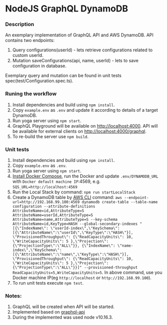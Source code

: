 # NodeJS GraphQL DynamoDB

### Description
An exemplary implementation of GraphQL API and AWS DynamoDB. API contains two endpoints:
1. Query configurations(userId) - lets retrieve configurations related to custom userId.
2. Mutation saveConfigurations(api, name, userId) - lets to save configuration in database.

Exemplary query and mutation can be found in unit tests spec(test/Configuration.spec.ts).

### Runing the workflow
1. Install dependencies and build using `npm install`.
2. Copy `example.env` as `.env` and update it according to details of a target DynamoDB.
3. Run yoga server using `npm start`.
4. GraphQL Playground will be available on [http://localhost:4000](http://localhost:4000). API will be available for external clients on [http://localhost:4000/graphql](http://localhost:4000/graphql).
5. To re-build the server use `npm build`.

### Unit tests
1. Install dependencies and build using `npm install`.
2. Copy `example.env` as `.env`.
1. Run yoga server using `npm start`.
2. [Install Docker Compose](https://docs.docker.com/compose/install/), run the Docker and update `.env/DYNAMODB_URL` with `Docker default machine IP`:4569, e.g. `SQS_URL=http://localhost:4569`
3. Run the Local Stack by command: `npm run startLocalStack`
4. Create a DynamoDB table by [AWS CLI](https://docs.aws.amazon.com/cli/latest/index.html) command: `aws --endpoint-url=http://192.168.99.100:4569 dynamodb create-table --table-name configuration --attribute-definitions AttributeName=id,AttributeType=S AttributeName=userId,AttributeType=S AttributeName=name,AttributeType=S --key-schema AttributeName=id,KeyType=HASH --global-secondary-indexes "[{\"IndexName\": \"userId-index\",\"KeySchema\":[{\"AttributeName\":\"userId\",\"KeyType\":\"HASH\"}], \"ProvisionedThroughput\": {\"ReadCapacityUnits\": 10, \"WriteCapacityUnits\": 5 },\"Projection\":{\"ProjectionType\":\"ALL\"}}, {\"IndexName\": \"name-index\",\"KeySchema\":[{\"AttributeName\":\"name\",\"KeyType\":\"HASH\"}], \"ProvisionedThroughput\": {\"ReadCapacityUnits\": 10, \"WriteCapacityUnits\": 5 },\"Projection\":{\"ProjectionType\":\"ALL\"}}]" --provisioned-throughput ReadCapacityUnits=5,WriteCapacityUnits=5`.
In above command, use you Docker machine IP(eg `http://localhost` or `http://192.168.99.100`).
3. To run unit tests execute `npm test`.

### Notes:
1. GraphQL will be created when API will be started.
2. Implemented based on [graphql-api](https://github.com/DariuszWietecha/graphql-api)
3. During the implemented was used node v10.16.3.